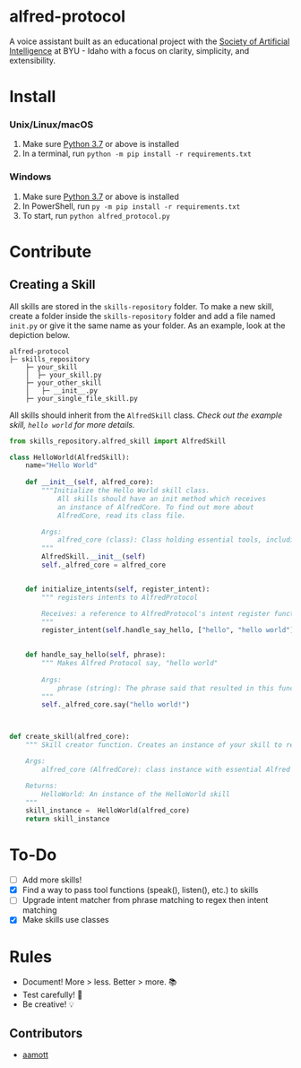 # alfred-protocol
A voice assistant built as an educational project with the [Society of Artificial Intelligence](https://sai-byui.github.io/) at BYU - Idaho with a focus on clarity, simplicity, and extensibility.

# Install
### Unix/Linux/macOS
1. Make sure [Python 3.7](https://www.python.org/) or above is installed
2. In a terminal, run `python -m pip install -r requirements.txt`

### Windows
1. Make sure [Python 3.7](https://www.python.org/) or above is installed
2. In PowerShell, run `py -m pip install -r requirements.txt`
3. To start, run `python alfred_protocol.py`

# Contribute
## Creating a Skill
All skills are stored in the `skills-repository` folder. To make a new skill, create a folder inside the `skills-repository` folder and add a file named `init.py` or give it the same name as your folder. As an example, look at the depiction below. 
```
alfred-protocol
├─ skills_repository
    ├─ your_skill
    │  ├─ your_skill.py
    ├─ your_other_skill
    │   ├─ __init__.py
    ├─ your_single_file_skill.py
```

All skills should inherit from the `AlfredSkill` class. _Check out the example skill, `hello world` for more details._ 
``` py
from skills_repository.alfred_skill import AlfredSkill

class HelloWorld(AlfredSkill):
    name="Hello World"
    
    def __init__(self, alfred_core):
        """Initialize the Hello World skill class.
            All skills should have an init method which receives
            an instance of AlfredCore. To find out more about 
            AlfredCore, read its class file.  

        Args:
            alfred_core (class): Class holding essential tools, including say(phrase) and listen()
        """
        AlfredSkill.__init__(self)
        self._alfred_core = alfred_core


    def initialize_intents(self, register_intent):
        """ registers intents to AlfredProtocol

        Receives: a reference to AlfredProtocol's intent register function
        """
        register_intent(self.handle_say_hello, ["hello", "hello world"], self)

    
    def handle_say_hello(self, phrase):
        """ Makes Alfred Protocol say, "hello world"
        
        Args:
            phrase (string): The phrase said that resulted in this function being called
        """
        self._alfred_core.say("hello world!")



def create_skill(alfred_core):
    """ Skill creator function. Creates an instance of your skill to return. 

    Args:
        alfred_core (AlfredCore): class instance with essential Alfred tools

    Returns:
        HelloWorld: An instance of the HelloWorld skill
    """
    skill_instance =  HelloWorld(alfred_core)
    return skill_instance
```

# To-Do
- [ ] Add more skills!
- [X] Find a way to pass tool functions (speak(), listen(), etc.) to skills
- [ ] Upgrade intent matcher from phrase matching to regex then intent matching
- [X] Make skills use classes

# Rules
- Document! More > less. Better > more. 📚
- Test carefully! 🥇
- Be creative! 💡

## Contributors
- [aamott](https://github.com/aamott)
